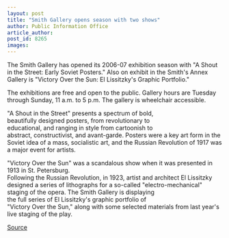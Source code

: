 ```yaml
---
layout: post
title: "Smith Gallery opens season with two shows"
author: Public Information Office
article_author: 
post_id: 8265
images:
---
```


<a name="content" id="content"></a>
<p>
  The Smith Gallery has opened its 2006-07 exhibition season with "A Shout in the Street: Early Soviet Posters." Also on exhibit in the Smith's Annex Gallery is "Victory Over the Sun: El Lissitzky's Graphic Portfolio."
</p>
<p>
  The exhibitions are free and open to the public. Gallery hours are Tuesday through Sunday, 11 a.m. to 5 p.m. The gallery is wheelchair accessible.
</p>
<p>
  "A Shout in the Street" presents a spectrum of bold,<br>
  beautifully designed posters, from revolutionary to<br>
  educational, and ranging in style from cartoonish to<br>
  abstract, constructivist, and avant-garde. Posters were a key art form in the Soviet idea of a mass, socialistic art, and the Russian Revolution of 1917 was a major event for artists.
</p>
<p>
  "Victory Over the Sun" was a scandalous show when it was presented in 1913 in St. Petersburg.<br>
  Following the Russian Revolution, in 1923, artist and architect El Lissitzky designed a series of lithographs for a so-called "electro-mechanical" staging of the opera. The Smith Gallery is displaying<br>
  the full series of El Lissitzky's graphic portfolio of<br>
  "Victory Over the Sun," along with some selected materials from last year's live staging of the play.
</p>
<p><a href="http://www1.ucsc.edu/currents/06-07/10-02/brief-show.asp" title="Permalink to brief-show">Source</a></p>
